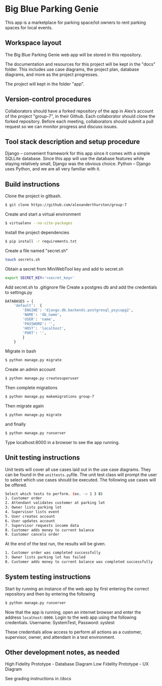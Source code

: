 
# Big Blue Parking Genie

This app is a marketplace for parking space/lot owners to rent parking spaces for local events. 

## Workspace layout

The Big Blue Parking Genie web app will be stored in this repository. 

The documentation and resources for this project will be kept in the "docs" folder. This includes use case diagrams, the project plan, database diagrams, and more as the project progresses. 

The project will kept in the folder "app". 

## Version-control procedures
Collaborators should have a forked repository of the app in Alex’s account of the project "group-7", in their Github. Each collaborator should clone the forked repository. Before each meeting, collaborators should submit a pull request so we can monitor progress and discuss issues. 

## Tool stack description and setup procedure
Django – convenient framework for this app since it comes with a simple SQLLite database. Since this app will use the database features while staying relatively small, Django was the obvious choice.
Python – Django uses Python, and we are all very familiar with it. 

## Build instructions
Clone the project in gitbash.
```bash
$ git clone https://github.com/alexanderthurston/group-7
```

Create and start a virtual environment
```bash
$ virtualenv --no-site-packages
```

Install the project dependencies
```bash
$ pip install -r requirements.txt
```

Create a file named "secret.sh"
```bash
touch secrets.sh
```

Obtain a secret from MiniWebTool key and add to secret.sh
```bash
export SECRET_KEY='<secret_key>'
```

Add secret.sh to .gitignore file
Create a postgres db and add the credentials to settings.py

```python
DATABASES = {
    'default':  {
        'ENGINE': 'django.db.backends.postgresql_psycopg2',
        'NAME': 'db_name',
        'USER': 'name',
        'PASSWORD': '',
        'HOST': 'localhost',
        'PORT': '', 
        }
    }
```

Migrate in bash
```bash
$ python manage.py migrate
```

Create an admin account
```bash
$ python manage.py createsuperuser
```

Then complete migrations
```bash
$ python manage.py makemigrations group-7
```

Then migrate again
```bash
$ python manage.py migrate
```

and finally
```bash
$ python manage.py runserver
```

Type localhost:8000 in a browser to see the app running.


## Unit testing instructions
Unit tests will cover all use cases laid out in the use case diagrams. They can be found in the ```unittests.py```file. The unit test class will prompt the user to select which use cases should be executed. The following use cases will be offered.  
```bash
Select which tests to perform. (ex. -> 1 3 8)
1. Customer order
2. Attendant validates customer at parking lot
3. Owner lists parking lot
4. Supervisor lists event
5. User creates account
6. User updates account
7. Supervisor requests income data
8. Customer adds money to current balance
9. Customer cancels order
```
At the end of the test run, the results will be given. 
```bash
1. Customer order was completed successfully
3. Owner lists parking lot has failed
8. Customer adds money to current balance was completed successfully
```
## System testing instructions

Start by running an instance of the web app by first entering the correct repository and then by entering the following
```bash
$ python manage.py runserver
```
Now that the app is running, open an internet browser and enter the address ``` localhost:8000 ```.
Login to the web app using the following credentials. Username: SystemTest, Password: systest

These credentials allow access to perform all actions as a customer, supervisor, owner, and attendant in a test environment. 

## Other development notes, as needed
High Fidelity Prototype - Database Diagram
Low Fidelity Prototype - UX Diagram

See grading instructions in /docs
